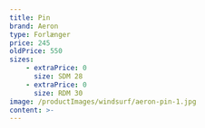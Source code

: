 ```yaml
---
title: Pin
brand: Aeron
type: Forlænger
price: 245
oldPrice: 550
sizes:
    - extraPrice: 0
      size: SDM 28
    - extraPrice: 0
      size: RDM 30
image: /productImages/windsurf/aeron-pin-1.jpg
content: >-
---
```

